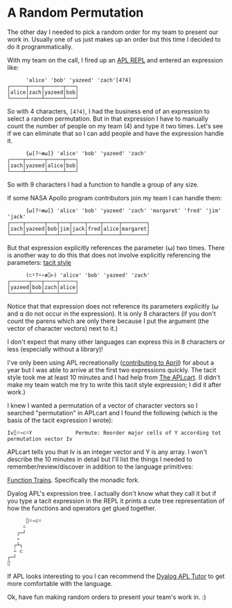 # A Random Permutation

The other day I needed to pick a random order for my team to present our work in.
Usually one of us just makes up an order but this time I decided to do it programmatically.

With my team on the call, I fired up an [APL REPL](https://tryapl.org/) and entered an expression like:

```apl
      'alice' 'bob' 'yazeed' 'zach'[4?4]
┌─────┬────┬──────┬───┐
│alice│zach│yazeed│bob│
└─────┴────┴──────┴───┘
```

So with 4 characters, `[4?4]`, I had the business end of an expression to select a random permutation. 
But in that expression I have to manually count the number of people on my team (4) and type it two times.
Let's see if we can eliminate that so I can add people and have the expression handle it.

```apl
      {⍵[?⍨≢⍵]} 'alice' 'bob' 'yazeed' 'zach'
┌────┬──────┬─────┬───┐
│zach│yazeed│alice│bob│
└────┴──────┴─────┴───┘
```

So with 9 characters I had a function to handle a group of any size.

If some NASA Apollo program contributors join my team I can handle them:
```apl
      {⍵[?⍨≢⍵]} 'alice' 'bob' 'yazeed' 'zach' 'margaret' 'fred' 'jim' 'jack'
┌────┬──────┬───┬───┬────┬────┬─────┬────────┐
│zach│yazeed│bob│jim│jack│fred│alice│margaret│
└────┴──────┴───┴───┴────┴────┴─────┴────────┘
```

But that expression explicitly references the parameter (⍵) two times.
There is another way to do this that does not involve explicitly referencing the parameters: [tacit style](https://en.wikipedia.org/wiki/Tacit_programming)

```apl
      (⊂⍤?⍨∘≢⌷⊢) 'alice' 'bob' 'yazeed' 'zach'
┌──────┬───┬────┬─────┐
│yazeed│bob│zach│alice│
└──────┴───┴────┴─────┘
```

Notice that that expression does not reference its parameters explicitly (⍵ and ⍺ do not occur in the expression).
It is only 8 characters (if you don't count the parens which are only there because I put the argument (the vector of character vectors) next to it.)

I don't expect that many other languages can express this in 8 characters or less (especially without a library)!

I've only been using APL recreationally ([contributing to April](https://github.com/phantomics/april)) for about a year but I was able to arrive at the first two expressions quickly.
The tacit style took me at least 10 minutes and I had help from [The APLcart](https://aplcart.info/).
(I didn't make my team watch me try to write this tacit style expression; I did it after work.)

I knew I wanted a permutation of a vector of character vectors so I searched "permutation" in APLcart and I found the following (which is the basis of the tacit expression I wrote):
```
Iv⌷⍨∘⊂⍨Y              Permute: Reorder major cells of Y according tot permutation vector Iv
```

APLcart tells you that Iv is an integer vector and Y is any array.
I won't describe the 10 minutes in detail but I'll list the things I needed to remember/review/discover in addition to the language primitives:



[Function Trains](https://help.dyalog.com/18.2/index.htm#Language/Introduction/Trains.htm?Highlight=train).
Specifically the monadic fork.

Dyalog APL's expression tree.
I actually don't know what they call it but if you type a tacit expression in the REPL it prints a cute tree representation of how the functions and operators get glued together.

```
      ⌷⍨∘⊂⍨ 
     ⍨
   ┌─┘
   ∘  
  ┌┴┐ 
  ⍨ ⊂ 
┌─┘   
⌷     
```

If APL looks interesting to you I can recommend the [Dyalog APL Tutor](https://tutorial.dyalog.com/) to get more comfortable with the language.

Ok, have fun making random orders to present your team's work in. :)
